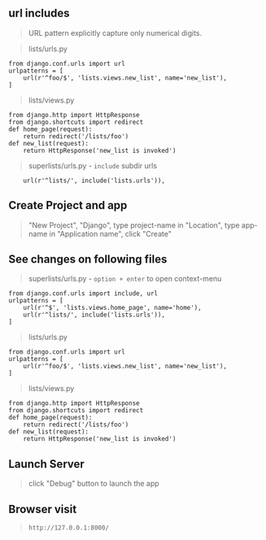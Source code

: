 ## url includes

> URL pattern explicitly capture only numerical digits.

> lists/urls.py

```
from django.conf.urls import url
urlpatterns = [
    url(r'^foo/$', 'lists.views.new_list', name='new_list'),
]
```

> lists/views.py

```
from django.http import HttpResponse
from django.shortcuts import redirect
def home_page(request):
    return redirect('/lists/foo')
def new_list(request):
    return HttpResponse('new_list is invoked')
```

> superlists/urls.py - `include` subdir urls

```
    url(r'^lists/', include('lists.urls')),
```

## Create Project and app

> "New Project", "Django", type project-name in "Location", type app-name in "Application name", click "Create"

## See changes on following files

> superlists/urls.py - `option + enter` to open context-menu

```
from django.conf.urls import include, url
urlpatterns = [
    url(r'^$', 'lists.views.home_page', name='home'),
    url(r'^lists/', include('lists.urls')),
]
```

> lists/urls.py

```
from django.conf.urls import url
urlpatterns = [
    url(r'^foo/$', 'lists.views.new_list', name='new_list'),
]
```

> lists/views.py

```
from django.http import HttpResponse
from django.shortcuts import redirect
def home_page(request):
    return redirect('/lists/foo')
def new_list(request):
    return HttpResponse('new_list is invoked')
```

## Launch Server

> click "Debug" button to launch the app

## Browser visit

> `http://127.0.0.1:8000/`
